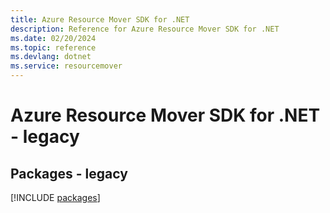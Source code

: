 ```yaml
---
title: Azure Resource Mover SDK for .NET
description: Reference for Azure Resource Mover SDK for .NET
ms.date: 02/20/2024
ms.topic: reference
ms.devlang: dotnet
ms.service: resourcemover
---
```

# Azure Resource Mover SDK for .NET - legacy
## Packages - legacy
[!INCLUDE [packages](resource-mover-index.md)]